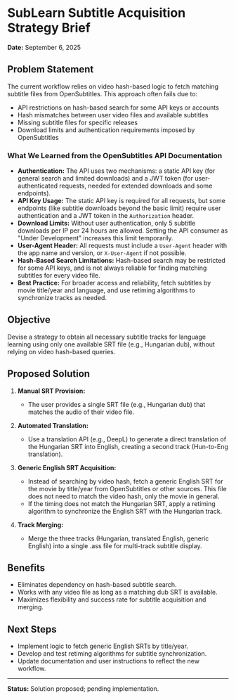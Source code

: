 # SubLearn Subtitle Acquisition Strategy Brief

**Date:** September 6, 2025

## Problem Statement

The current workflow relies on video hash-based logic to fetch matching subtitle files from OpenSubtitles. This approach often fails due to:
- API restrictions on hash-based search for some API keys or accounts
- Hash mismatches between user video files and available subtitles
- Missing subtitle files for specific releases
- Download limits and authentication requirements imposed by OpenSubtitles

### What We Learned from the OpenSubtitles API Documentation

- **Authentication:** The API uses two mechanisms: a static API key (for general search and limited downloads) and a JWT token (for user-authenticated requests, needed for extended downloads and some endpoints).
- **API Key Usage:** The static API key is required for all requests, but some endpoints (like subtitle downloads beyond the basic limit) require user authentication and a JWT token in the `Authorization` header.
- **Download Limits:** Without user authentication, only 5 subtitle downloads per IP per 24 hours are allowed. Setting the API consumer as "Under Development" increases this limit temporarily.
- **User-Agent Header:** All requests must include a `User-Agent` header with the app name and version, or `X-User-Agent` if not possible.
- **Hash-Based Search Limitations:** Hash-based search may be restricted for some API keys, and is not always reliable for finding matching subtitles for every video file.
- **Best Practice:** For broader access and reliability, fetch subtitles by movie title/year and language, and use retiming algorithms to synchronize tracks as needed.

## Objective

Devise a strategy to obtain all necessary subtitle tracks for language learning using only one available SRT file (e.g., Hungarian dub), without relying on video hash-based queries.

## Proposed Solution

1. **Manual SRT Provision:**
   - The user provides a single SRT file (e.g., Hungarian dub) that matches the audio of their video file.

2. **Automated Translation:**
   - Use a translation API (e.g., DeepL) to generate a direct translation of the Hungarian SRT into English, creating a second track (Hun-to-Eng translation).

3. **Generic English SRT Acquisition:**
   - Instead of searching by video hash, fetch a generic English SRT for the movie by title/year from OpenSubtitles or other sources. This file does not need to match the video hash, only the movie in general.
   - If the timing does not match the Hungarian SRT, apply a retiming algorithm to synchronize the English SRT with the Hungarian track.

4. **Track Merging:**
   - Merge the three tracks (Hungarian, translated English, generic English) into a single .ass file for multi-track subtitle display.

## Benefits
- Eliminates dependency on hash-based subtitle search.
- Works with any video file as long as a matching dub SRT is available.
- Maximizes flexibility and success rate for subtitle acquisition and merging.

## Next Steps
- Implement logic to fetch generic English SRTs by title/year.
- Develop and test retiming algorithms for subtitle synchronization.
- Update documentation and user instructions to reflect the new workflow.

---

**Status:** Solution proposed; pending implementation.
